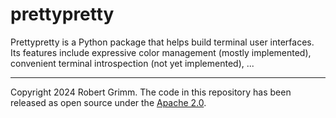 # prettypretty

Prettypretty is a Python package that helps build terminal user interfaces. Its
features include expressive color management (mostly implemented), convenient
terminal introspection (not yet implemented), ...

---

Copyright 2024 Robert Grimm. The code in this repository has been released as
open source under the [Apache 2.0](LICENSE).
